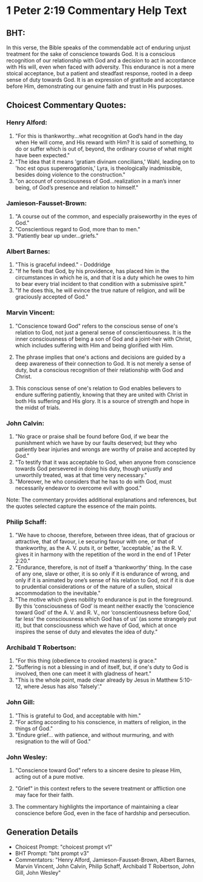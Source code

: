 # 1 Peter 2:19 Commentary Help Text

## BHT:
In this verse, the Bible speaks of the commendable act of enduring unjust treatment for the sake of conscience towards God. It is a conscious recognition of our relationship with God and a decision to act in accordance with His will, even when faced with adversity. This endurance is not a mere stoical acceptance, but a patient and steadfast response, rooted in a deep sense of duty towards God. It is an expression of gratitude and acceptance before Him, demonstrating our genuine faith and trust in His purposes.

## Choicest Commentary Quotes:
### Henry Alford:
1. "For this is thankworthy...what recognition at God’s hand in the day when He will come, and His reward with Him? It is said of something, to do or suffer which is out of, beyond, the ordinary course of what might have been expected."
2. "The idea that it means 'gratiam divinam concilians,' Wahl, leading on to 'hoc est opus supererogationis,' Lyra, is theologically inadmissible, besides doing violence to the construction."
3. "on account of consciousness of God...realization in a man’s inner being, of God’s presence and relation to himself."

### Jamieson-Fausset-Brown:
1. "A course out of the common, and especially praiseworthy in the eyes of God."
2. "Conscientious regard to God, more than to men."
3. "Patiently bear up under...griefs."

### Albert Barnes:
1. "This is graceful indeed." - Doddridge
2. "If he feels that God, by his providence, has placed him in the circumstances in which he is, and that it is a duty which he owes to him to bear every trial incident to that condition with a submissive spirit." 
3. "If he does this, he will evince the true nature of religion, and will be graciously accepted of God."

### Marvin Vincent:
1. "Conscience toward God" refers to the conscious sense of one's relation to God, not just a general sense of conscientiousness. It is the inner consciousness of being a son of God and a joint-heir with Christ, which includes suffering with Him and being glorified with Him.

2. The phrase implies that one's actions and decisions are guided by a deep awareness of their connection to God. It is not merely a sense of duty, but a conscious recognition of their relationship with God and Christ.

3. This conscious sense of one's relation to God enables believers to endure suffering patiently, knowing that they are united with Christ in both His suffering and His glory. It is a source of strength and hope in the midst of trials.

### John Calvin:
1. "No grace or praise shall be found before God, if we bear the punishment which we have by our faults deserved; but they who patiently bear injuries and wrongs are worthy of praise and accepted by God."
2. "To testify that it was acceptable to God, when anyone from conscience towards God persevered in doing his duty, though unjustly and unworthily treated, was at that time very necessary."
3. "Moreover, he who considers that he has to do with God, must necessarily endeavor to overcome evil with good."

Note: The commentary provides additional explanations and references, but the quotes selected capture the essence of the main points.

### Philip Schaff:
1. "We have to choose, therefore, between three ideas, that of gracious or attractive, that of favour, i.e securing favour with one, or that of thankworthy, as the A. V. puts it, or better, ‘acceptable,’ as the R. V. gives it in harmony with the repetition of the word in the end of 1 Peter 2:20." 
2. "Endurance, therefore, is not of itself a ‘thankworthy’ thing. In the case of any one, slave or other, it is so only if it is endurance of wrong, and only if it is animated by one’s sense of his relation to God, not if it is due to prudential considerations or of the nature of a sullen, stoical accommodation to the inevitable."
3. "The motive which gives nobility to endurance is put in the foreground. By this ‘consciousness of God’ is meant neither exactly the ‘conscience toward God’ of the A. V. and R. V., nor ‘conscientiousness before God,’ far less’ the consciousness which God has of us’ (as some strangely put it), but that consciousness which we have of God, which at once inspires the sense of duty and elevates the idea of duty."

### Archibald T Robertson:
1. "For this thing (obedience to crooked masters) is grace." 
2. "Suffering is not a blessing in and of itself, but, if one's duty to God is involved, then one can meet it with gladness of heart." 
3. "This is the whole point, made clear already by Jesus in Matthew 5:10-12, where Jesus has also 'falsely'."

### John Gill:
1. "This is grateful to God, and acceptable with him."
2. "For acting according to his conscience, in matters of religion, in the things of God."
3. "Endure grief... with patience, and without murmuring, and with resignation to the will of God."

### John Wesley:
1. "Conscience toward God" refers to a sincere desire to please Him, acting out of a pure motive. 

2. "Grief" in this context refers to the severe treatment or affliction one may face for their faith. 

3. The commentary highlights the importance of maintaining a clear conscience before God, even in the face of hardship and persecution.


## Generation Details
- Choicest Prompt: "choicest prompt v1"
- BHT Prompt: "bht prompt v3"
- Commentators: "Henry Alford, Jamieson-Fausset-Brown, Albert Barnes, Marvin Vincent, John Calvin, Philip Schaff, Archibald T Robertson, John Gill, John Wesley"
